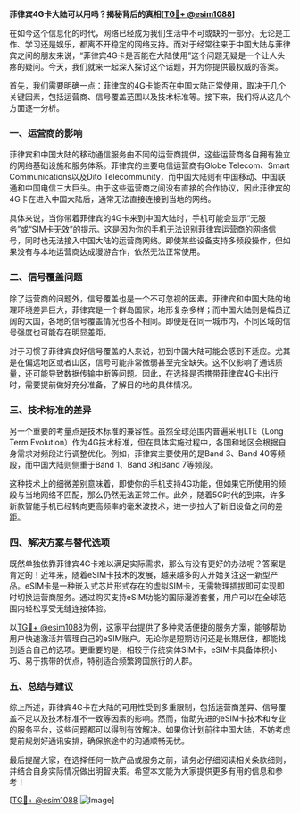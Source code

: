 **菲律宾4G卡大陆可以用吗？揭秘背后的真相[[TG💪+ @esim1088](https://t.me/s/esim1088)]**

在如今这个信息化的时代，网络已经成为我们生活中不可或缺的一部分。无论是工作、学习还是娱乐，都离不开稳定的网络支持。而对于经常往来于中国大陆与菲律宾之间的朋友来说，“菲律宾4G卡是否能在大陆使用”这个问题无疑是一个让人头疼的疑问。今天，我们就来一起深入探讨这个话题，并为你提供最权威的答案。

首先，我们需要明确一点：菲律宾的4G卡能否在中国大陆正常使用，取决于几个关键因素，包括运营商、信号覆盖范围以及技术标准等。接下来，我们将从这几个方面逐一分析。

### **一、运营商的影响**

菲律宾和中国大陆的移动通信服务由不同的运营商提供，这些运营商各自拥有独立的网络基础设施和服务体系。菲律宾的主要电信运营商有Globe Telecom、Smart Communications以及Dito Telecommunity，而中国大陆则有中国移动、中国联通和中国电信三大巨头。由于这些运营商之间没有直接的合作协议，因此菲律宾的4G卡在进入中国大陆后，通常无法直接连接到当地的网络。

具体来说，当你带着菲律宾的4G卡来到中国大陆时，手机可能会显示“无服务”或“SIM卡无效”的提示。这是因为你的手机无法识别菲律宾运营商的网络信号，同时也无法接入中国大陆的运营商网络。即使某些设备支持多频段操作，但如果没有与本地运营商达成漫游合作，依然无法正常使用。

### **二、信号覆盖问题**

除了运营商的问题外，信号覆盖也是一个不可忽视的因素。菲律宾和中国大陆的地理环境差异巨大，菲律宾是一个群岛国家，地形复杂多样；而中国大陆则是幅员辽阔的大国，各地的信号覆盖情况也各不相同。即便是在同一城市内，不同区域的信号强度也可能存在明显差距。

对于习惯了菲律宾良好信号覆盖的人来说，初到中国大陆可能会感到不适应。尤其是在偏远地区或者山区，信号可能非常微弱甚至完全缺失。这不仅影响了通话质量，还可能导致数据传输中断等问题。因此，在选择是否携带菲律宾4G卡出行时，需要提前做好充分准备，了解目的地的具体情况。

### **三、技术标准的差异**

另一个重要的考量点是技术标准的兼容性。虽然全球范围内普遍采用LTE（Long Term Evolution）作为4G技术标准，但在具体实施过程中，各国和地区会根据自身需求对频段进行调整优化。例如，菲律宾主要使用的是Band 3、Band 40等频段，而中国大陆则侧重于Band 1、Band 3和Band 7等频段。

这种技术上的细微差别意味着，即使你的手机支持4G功能，但如果它所使用的频段与当地网络不匹配，那么仍然无法正常工作。此外，随着5G时代的到来，许多新款智能手机已经转向更高频率的毫米波技术，进一步拉大了新旧设备之间的差距。

### **四、解决方案与替代选项**

既然单独依靠菲律宾4G卡难以满足实际需求，那么有没有更好的办法呢？答案是肯定的！近年来，随着eSIM卡技术的发展，越来越多的人开始关注这一新型产品。eSIM卡是一种嵌入式芯片形式存在的虚拟SIM卡，无需物理插拔即可实现即时切换运营商服务。通过购买支持eSIM功能的国际漫游套餐，用户可以在全球范围内轻松享受无缝连接体验。

以[TG💪+ @esim1088](https://t.me/s/esim1088)为例，这家平台提供了多种灵活便捷的服务方案，能够帮助用户快速激活并管理自己的eSIM账户。无论你是短期访问还是长期居住，都能找到适合自己的选项。更重要的是，相较于传统实体SIM卡，eSIM卡具备体积小巧、易于携带的优点，特别适合频繁跨国旅行的人群。

### **五、总结与建议**

综上所述，菲律宾4G卡在大陆的可用性受到多重限制，包括运营商差异、信号覆盖不足以及技术标准不一致等因素的影响。然而，借助先进的eSIM卡技术和专业的服务平台，这些问题都可以得到有效解决。如果你计划前往中国大陆，不妨考虑提前规划好通讯安排，确保旅途中的沟通顺畅无忧。

最后提醒大家，在选择任何一款产品或服务之前，请务必仔细阅读相关条款细则，并结合自身实际情况做出明智决策。希望本文能为大家提供更多有用的信息和参考！

[[TG💪+ @esim1088](https://t.me/s/esim1088) ![Image](https://i.postimg.cc/4NQfJmqS/Snipaste-2025-05-13-00-14-12.png)]